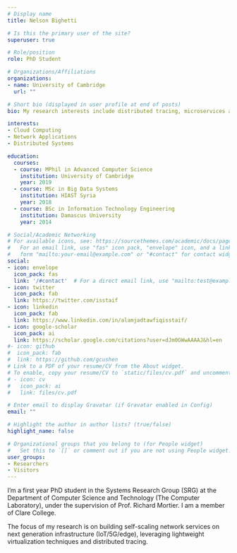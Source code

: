 ```yaml
---
# Display name
title: Nelson Bighetti

# Is this the primary user of the site?
superuser: true

# Role/position
role: PhD Student

# Organizations/Affiliations
organizations:
- name: University of Cambridge
  url: ""

# Short bio (displayed in user profile at end of posts)
bio: My research interests include distributed tracing, microservices and lightweight virtualization.

interests:
- Cloud Computing
- Network Applications
- Distributed Systems 

education:
  courses:
  - course: MPhil in Advanced Computer Science
    institution: University of Cambridge
    year: 2019
  - course: MSc in Big Data Systems
    institution: HIAST Syria
    year: 2018
  - course: BSc in Information Technology Engineering
    institution: Damascus University
    year: 2014

# Social/Academic Networking
# For available icons, see: https://sourcethemes.com/academic/docs/page-builder/#icons
#   For an email link, use "fas" icon pack, "envelope" icon, and a link in the
#   form "mailto:your-email@example.com" or "#contact" for contact widget.
social:
- icon: envelope
  icon_pack: fas
  link: '/#contact'  # For a direct email link, use "mailto:test@example.org".
- icon: twitter
  icon_pack: fab
  link: https://twitter.com/isstaif
- icon: linkedin
  icon_pack: fab
  link: https://www.linkedin.com/in/alamjadtawfiqisstaif/
- icon: google-scholar
  icon_pack: ai
  link: https://scholar.google.com/citations?user=dJm0GWwAAAAJ&hl=en
#- icon: github
#  icon_pack: fab
#  link: https://github.com/gcushen
# Link to a PDF of your resume/CV from the About widget.
# To enable, copy your resume/CV to `static/files/cv.pdf` and uncomment the lines below.
# - icon: cv
#   icon_pack: ai
#   link: files/cv.pdf

# Enter email to display Gravatar (if Gravatar enabled in Config)
email: ""

# Highlight the author in author lists? (true/false)
highlight_name: false

# Organizational groups that you belong to (for People widget)
#   Set this to `[]` or comment out if you are not using People widget.
user_groups:
- Researchers
- Visitors
---
```


I’m a first year PhD student in the Systems Research Group (SRG) at the Department of Computer Science and Technology (The Computer Laboratory), under the supervision of Prof. Richard Mortier. I am a member of Clare College. 

The focus of my research is on building self-scaling network services on next generation infrastructure (IoT/5G/edge), leveraging lightweight virtualization techniques and distributed tracing.


